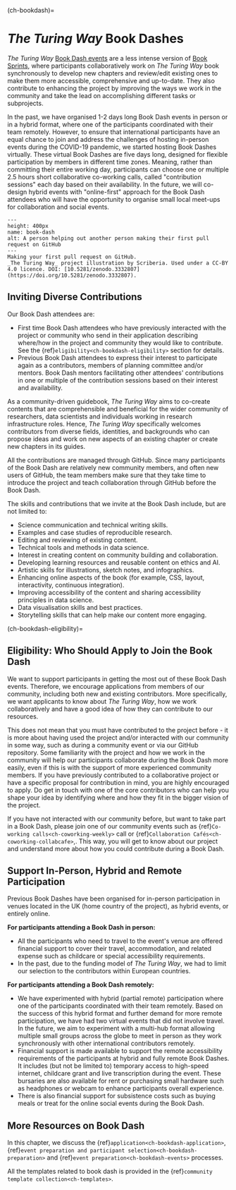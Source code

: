(ch-bookdash)=
# _The Turing Way_ Book Dashes

_The Turing Way_ [Book Dash events](https://the-turing-way.netlify.app/community-handbook/bookdash.html) are a less intense version of [Book Sprints](https://en.wikipedia.org/wiki/Book_sprint), where participants collaboratively work on _The Turing Way_ book synchronously to develop new chapters and review/edit existing ones to make them more accessible, comprehensive and up-to-date.
They also contribute to enhancing the project by improving the ways we work in the community and take the lead on accomplishing different tasks or subprojects.

In the past, we have organised 1-2 days long Book Dash events in person or in a hybrid format, where one of the participants coordinated with their team remotely. 
However, to ensure that international participants have an equal chance to join and address the challenges of hosting in-person events during the COVID-19 pandemic, we started hosting Book Dashes virtually. 
These virtual Book Dashes are five days long, designed for flexible participation by members in different time zones. 
Meaning, rather than committing their entire working day, participants can choose one or multiple 2.5 hours short collaborative co-working calls, called "contribution sessions" each day based on their availability.
In the future, we will co-design hybrid events with "online-first" approach for the Book Dash attendees who will have the opportunity to organise small local meet-ups for collaboration and social events.

```{figure} ../figures/first-pull-request.png
---
height: 400px
name: book-dash
alt: A person helping out another person making their first pull request on GitHub
---
Making your first pull request on GitHub.
_The Turing Way_ project illustration by Scriberia. Used under a CC-BY 4.0 licence. DOI: [10.5281/zenodo.3332807](https://doi.org/10.5281/zenodo.3332807).
```

## Inviting Diverse Contributions

Our Book Dash attendees are:
- First time Book Dash attendees who have previously interacted with the project or community who send in their application describing where/how in the project and community they would like to contribute. See the {ref}`eligibility<ch-bookdash-eligibility>` section for details.
- Previous Book Dash attendees to express their interest to participate again as a contributors, members of planning committee and/or mentors. Book Dash mentors facilitating other attendees' contributions in one or multiple of the contribution sessions based on their interest and availability.

As a community-driven guidebook, _The Turing Way_ aims to co-create contents that are comprehensible and beneficial for the wider community of researchers, data scientists and individuals working in research infrastructure roles.
Hence, _The Turing Way_ specifically welcomes contributors from diverse fields, identities, and backgrounds who can propose ideas and work on new aspects of an existing chapter or create new chapters in its guides.

All the contributions are managed through GitHub.
Since many participants of the Book Dash are relatively new community members, and often new users of GitHub, the team members make sure that they take time to introduce the project and teach collaboration through GitHub before the Book Dash.

The skills and contributions that we invite at the Book Dash include, but are not limited to:

- Science communication and technical writing skills.
- Examples and case studies of reproducible research.
- Editing and reviewing of existing content.
- Technical tools and methods in data science.
- Interest in creating content on community building and collaboration.
- Developing learning resources and reusable content on ethics and AI.
- Artistic skills for illustrations, sketch notes, and infographics.
- Enhancing online aspects of the book (for example, CSS, layout, interactivity, continuous integration).
- Improving accessibility of the content and sharing accessibility principles in data science.
- Data visualisation skills and best practices.
- Storytelling skills that can help make our content more engaging.

(ch-bookdash-eligibility)=
## Eligibility: Who Should Apply to Join the Book Dash

We want to support participants in getting the most out of these Book Dash events. 
Therefore, we encourage applications from members of our community, including both new and existing contributors. 
More specifically, we want applicants to know about _The Turing Way_, how we work collaboratively and have a good idea of how they can contribute to our resources. 

This does not mean that you must have contributed to the project before - it is more about having used the project and/or interacted with our community in some way, such as during a community event or via our GitHub repository.
Some familiarity with the project and how we work in the community will help our participants collaborate during the Book Dash more easily, even if this is with the support of more experienced community members. 
If you have previously contributed to a collaborative project or have a specific proposal for contribution in mind, you are highly encouraged to apply.
Do get in touch with one of the core contributors who can help you shape your idea by identifying where and how they fit in the bigger vision of the project.

If you have not interacted with our community before, but want to take part in a Book Dash, please join one of our community events such as {ref}`Co-working calls<ch-coworking-weekly>` call or {ref}`Collaboration Cafés<ch-coworking-collabcafe>`,. 
This way, you will get to know about our project and understand more about how you could contribute during a Book Dash.

## Support In-Person, Hybrid and Remote Participation

Previous Book Dashes have been organised for in-person participation in venues located in the UK (home country of the project), as hybrid events, or entirely online.

**For participants attending a Book Dash in person:** 
* All the participants who need to travel to the event's venue are offered financial support to cover their travel, accommodation, and related expense such as childcare or special accessibility requirements.
* In the past, due to the funding model of _The Turing Way_, we had to limit our selection to the contributors within European countries.

**For participants attending a Book Dash remotely:** 
* We have experimented with hybrid (partial remote) participation where one of the participants coordinated with their team remotely.
Based on the success of this hybrid format and further demand for more remote participation, we have had two virtual events that did not involve travel.
In the future, we aim to experiment with a multi-hub format allowing multiple small groups across the globe to meet in person as they work synchronously with other international contributors remotely.
* Financial support is made available to support the remote accessibility requirements of the participants at hybrid and fully remote Book Dashes.
It includes (but not be limited to) temporary access to high-speed internet, childcare grant and live transcription during the event.
These bursaries are also available for rent or purchasing small hardware such as headphones or webcam to enhance participants overall experience.
* There is also financial support for subsistence costs such as buying meals or treat for the online social events during the Book Dash.

## More Resources on Book Dash

In this chapter, we discuss the {ref}`application<ch-bookdash-application>`, {ref}`event preparation and participant selection<ch-bookdash-preparation>` and {ref}`event preparation<ch-bookdash-events>` processes.

All the templates related to book dash is provided in the {ref}`community template collection<ch-templates>`.
